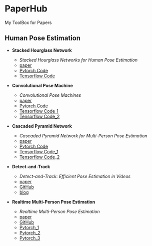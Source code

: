 # PaperHub
My ToolBox for Papers

## Human Pose Estimation

- **Stacked Hourglass Network**
  - *Stacked Hourglass Networks for Human Pose Estimation*
  - [paper](https://arxiv.org/abs/1603.06937)
  - [Pytorch Code](https://github.com/Naman-ntc/Pytorch-Human-Pose-Estimation)
  - [Tensorflow Code](https://github.com/wbenbihi/hourglasstensorlfow)


- **Convolutional Pose Machine**
  - *Convolutional Pose Machines*
  - [paper](https://arxiv.org/abs/1602.00134)
  - [Pytorch Code](https://github.com/JindongJiang/WeightedLoss_Convolutional_Pose_Machines_PyTorch)
  - [Tensorflow Code_1](https://github.com/timctho/convolutional-pose-machines-tensorflow)
  - [Tensorflow Code_2](https://github.com/shihenw/convolutional-pose-machines-release)


- **Cascaded Pyramid Network**
  - *Cascaded Pyramid Network for Multi-Person Pose Estimation*
  - [paper](https://arxiv.org/abs/1711.07319)
  - [Pytorch Code](https://github.com/GengDavid/pytorch-cpn)
  - [Tensorflow Code_1](https://github.com/chenyilun95/tf-cpn)
  - [Tensorflow Code_2](https://github.com/megvii-detection/tf-cpn)

- **Detect-and-Track**
  - *Detect-and-Track: Efficient Pose Estimation in Videos*
  - [paper](https://arxiv.org/abs/1712.09184)
  - [GitHub](https://github.com/facebookresearch/DetectAndTrack/)
  - [blog](https://rohitgirdhar.github.io/DetectAndTrack/)

- **Realtime Multi-Person Pose Estimation**
  - *Realtime Multi-Person Pose Estimation*
  - [paper](https://arxiv.org/abs/1611.08050)
  - [GitHub](https://github.com/ZheC/Realtime_Multi-Person_Pose_Estimation)
  - [Pytorch_1](https://github.com/tensorboy/pytorch_Realtime_Multi-Person_Pose_Estimation)
  - [Pytorch_2](https://github.com/DavexPro/pytorch-pose-estimation)
  - [Pytorch_3](https://github.com/MVIG-SJTU/AlphaPose/tree/pytorch)

  <!-- |paper|GitHub|TensorFlow|Pytorch|
  |:---:|:----:|:--------:|:-----:|
  |[paper](https://arxiv.org/abs/1611.08050)|[GitHub](https://github.com/ZheC/Realtime_Multi-Person_Pose_Estimation)|[TensorFlow](https://github.com/ZheC/Realtime_Multi-Person_Pose_Estimation)|[Pytorch_1](https://github.com/tensorboy/pytorch_Realtime_Multi-Person_Pose_Estimation) / [Pytorch_2](https://github.com/DavexPro/pytorch-pose-estimation) / [Pytorch_3](https://github.com/MVIG-SJTU/AlphaPose/tree/pytorch)| -->

<!-- - ****
  - **
  - [paper]()
  - [Pytorch Code]()
  - [Tensorflow Code]() -->